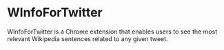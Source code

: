 # WInfoForTwitter
WInfoForTwitter is a Chrome extension that enables users to see the most relevant Wikipedia sentences related to any given tweet. 